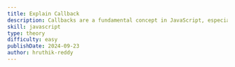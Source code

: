 ```yaml
---
title: Explain Callback
description: Callbacks are a fundamental concept in JavaScript, especially important for handling asynchronous operations. Understanding callbacks is crucial for both practical development and interview scenarios.
skill: javascript
type: theory
difficulty: easy
publishDate: 2024-09-23
author: hruthik-reddy
---
```

